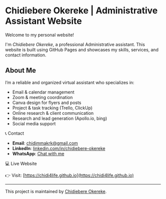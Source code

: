# Chidiebere Okereke | Administrative Assistant Website

Welcome to my personal website!

 I'm *Chidiebere Okereke*, a professional Administrative assistant. This website is built using GitHub Pages and showcases my skills, services, and contact information.

##  About Me

I’m a reliable and organized virtual assistant who specializes in:

- Email & calendar management  
- Zoom & meeting coordination  
- Canva design for flyers and posts  
- Project & task tracking (Trello, ClickUp)  
- Online research & client communication
- Research and lead generation (Apollo.io, bing)
- Social media support 

 📞 Contact

- **Email**: [chidimmakrk@gmail.com](mailto:chidimmakrk@gmail.com)  
- **LinkedIn**: [linkedin.com/in/chidiebere-okereke](https://www.linkedin.com/in/chidiebere-okereke-685b69323?utm)  
- **WhatsApp**: [Chat with me](https://wa.me/2349033057045)

 💻 Live Website

👉 Visit: [https://chidi4life.github.io](https://chidi4life.github.io)

---

This project is maintained by [Chidiebere Okereke](https://www.linkedin.com/in/chidiebere-okereke-685b69323?utm).
